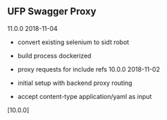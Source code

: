 ## UFP Swagger Proxy

11.0.0 2018-11-04
  - convert existing selenium to sidt robot
  - build process dockerized 
  - proxy requests for include refs
10.0.0 2018-11-02

  - initial setup with backend proxy routing
  - accept content-type application/yaml as input


[10.0.0] 
